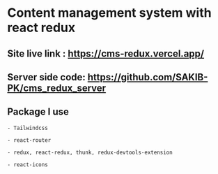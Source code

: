 # **Content management system with react redux**

## **Site live link** : https://cms-redux.vercel.app/

## **Server side code**: https://github.com/SAKIB-PK/cms_redux_server

## **Package I use**

```
- Tailwindcss

- react-router

- redux, react-redux, thunk, redux-devtools-extension

- react-icons
```
